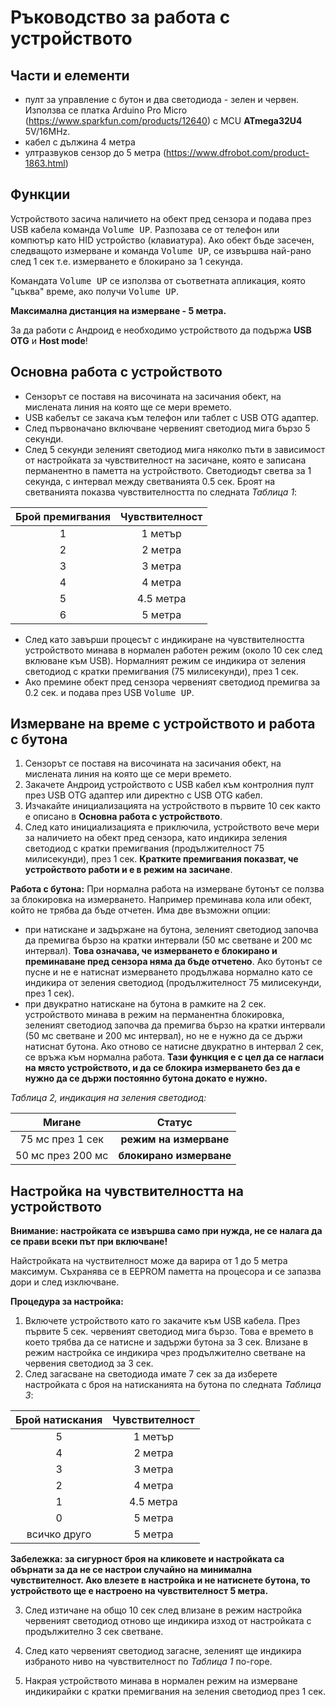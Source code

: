 # Ръководство за работа с устройството
## Части и елементи
- пулт за управление с бутон и два светодиода - зелен и червен. Използва се платка Arduino Pro Micro (https://www.sparkfun.com/products/12640) с MCU **ATmega32U4** 5V/16MHz.
- кабел с дължина 4 метра
- ултразвуков сензор до 5 метра (https://www.dfrobot.com/product-1863.html)

## Функции
Устройството засича наличието на обект пред сензора и подава през USB кабела команда <kbd>Volume UP</kbd>. Разпозава се от телефон или компютър като HID устройство (клавиатура). Ако обект бъде засечен, следващото измерване и команда <kbd>Volume UP</kbd>, се извършва най-рано след 1 сек т.е. измерването е блокирано за 1 секунда. 

Командата <kbd>Volume UP</kbd> се използва от съответната апликация, която "цъква" време, ако получи <kbd>Volume UP</kbd>.

**Максимална дистанция на измерване - 5 метра.**

За да работи с Андроид е необходимо устройството да подържа **USB OTG** и **Host mode**!

## Основна работа с устройството
- Сензорът се поставя на височината на засичания обект, на мислената линия на която ще се мери времето.
- USB кабелът се закача към телефон или таблет с USB OTG адаптер.
- След първоначано включване червеният светодиод мига бързо 5 секунди.
- След 5 секунди зеленият светодиод мига няколко пъти в зависимост от настройката за чувствителност на засичане, която е записана перманентно в паметта на устройството. Светодиодът светва за 1 секунда, с интервал между светванията 0.5 сек. Броят на светванията показва чувствителността по следната *Таблица 1*:

Брой премигвания | Чувствителност
:---: | :---:
1 | 1 метър
2 | 2 метра
3 | 3 метра
4 | 4 метра
5 | 4.5 метра
6 | 5 метра

- След като завърши процесът с индикиране на чувствителността устройството минава в нормален работен режим (около 10 сек след вклюване към USB). Нормалният режим се индикира от зеления светодиод с кратки премигвания (75 милисекунди), през 1 сек. 
- Ако премине обект пред сензора червеният светодиод премигва за 0.2 сек. и подава през USB <kbd>Volume UP</kbd>.

## Измерване на време с устройството и работа с бутона
1. Сензорът се поставя на височината на засичания обект, на мислената линия на която ще се мери времето.
2. Закачете Андроид устройството с USB кабел към контролния пулт през USB OTG адаптер или директно с USB OTG кабел. 
3. Изчакайте инициализацията на устройството в първите 10 сек както е описано в **Основна работа с устройството**.
4. След като инициализацията е приключила, устройството вече мери за наличието на обект пред сензора, като индикира зеления светодиод с кратки премигвания (продължителност 75 милисекунди), през 1 сек. **Кратките премигвания показват, че устройството работи и е в режим на засичане**.

**Работа с бутона:**
При нормална работа на измерване бутонът се ползва за блокировка на измерването. Например преминава кола или обект, който не трябва да бъде отчетен. Има две възможни опции:
- при натискане и задържане на бутона, зеленият светодиод започва да премигва бързо на кратки интервали (50 мс светване и 200 мс интервал). **Това означава, че измерването е блокирано и преминаване пред сензора няма да бъде отчетено**. Ако бутонът се пусне и не е натиснат измерването продължава нормално като се индикира от зеления светодиод (продължителност 75 милисекунди, през 1 сек).
- при двукратно натискане на бутона в рамките на 2 сек. устройството минава в режим на перманентна блокировка, зеленият светодиод започва да премигва бързо на кратки интервали (50 мс светване и 200 мс интервал), но не е нужно да се държи натиснат бутона. Ако отново се натисне двукратно в интервал 2 сек, се връжа към нормална работа. **Тази функция е с цел да се нагласи на място устройството, и да се блокира измерването без да е нужно да се държи постоянно бутона докато е нужно.**

*Таблица 2, индикация на зеления светодиод:*

Мигане | Статус
:---: | :---:
75 мс през 1 сек | **режим на измерване**
50 мс през 200 мс | **блокирано измерване**

## Настройка на чувствителността на устройството 
**Внимание: настройката се извършва само при нужда, не се налага да се прави всеки път при включване!**

Найстройката на чуствителност може да варира от 1 до 5 метра максимум. Съхранява се в EEPROM паметта на процесора и се запазва дори и след изключване.

**Процедура за настройка:**
1. Включете устройството като го закачите към USB кабела. През първите 5 сек. червеният светодиод мига бързо. Това е времето в което трябва да се натисне и задържи бутона за 3 сек. Влизане в режим настройка се индикира чрез продължително светване на червения светодиод за 3 сек.
2. След загасване на светодиода имате 7 сек за да изберете настройката с броя на натисканията на бутона по следната *Таблица 3*:

Брой натискания | Чувствителност
:---: | :---:
5 | 1 метър
4 | 2 метра
3 | 3 метра
2 | 4 метра
1 | 4.5 метра
0 | 5 метра
всичко друго | 5 метра

**Забележка: за сигурност броя на кликовете и настройката са обърнати за да не се настрои случайно на минимална чувствителност. Ако влезете в настройка и не натиснете бутона, то устройството ще е настроено на чувствителност 5 метра.**

3. След изтичане на общо 10 сек след влизане в режим настройка червеният светодиод отново ще индикира изход от настройката с продължително 3 сек светване. 

4. След като червеният светодиод загасне, зеленият ще индикира избраното ниво на чувствителност по *Таблица 1* по-горе.

5. Накрая устройството минава в нормален режим на измерване индикирайки с кратки премигвания на зеления светодиод през 1 сек.

